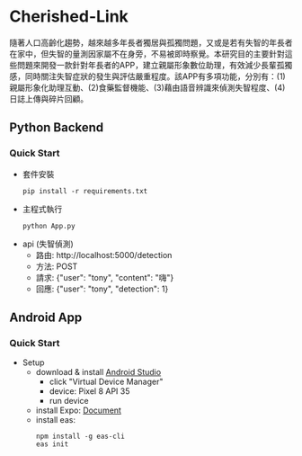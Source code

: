 # Cherished-Link
隨著人口高齡化趨勢，越來越多年長者獨居與孤獨問題，又或是若有失智的年長者在家中，但失智的量測因家屬不在身旁，不易被即時察覺。本研究目的主要針對這些問題來開發一款針對年長者的APP，建立親屬形象數位助理，有效減少長輩孤獨感，同時關注失智症狀的發生與評估嚴重程度。該APP有多項功能，分別有：(1)親屬形象化助理互動、(2)食藥監督機能、(3)藉由語音辨識來偵測失智程度、(4)日誌上傳與碎片回顧。

## Python Backend

### Quick Start
* 套件安裝
    ```shell
    pip install -r requirements.txt
    ```
* 主程式執行
    ```shell
    python App.py
    ```
* api (失智偵測)
    - 路由: http://localhost:5000/detection
    - 方法: POST
    - 請求: {"user": "tony", "content": "嗨"}
    - 回應: {"user": "tony", "detection": 1}


## Android App

### Quick Start
* Setup
    * download & install [Android Studio](https://developer.android.com/studio?hl=zh-tw)
        * click "Virtual Device Manager"
        * device: Pixel 8 API 35
        * run device
    * install Expo: [Document](cherished-link/README.md)
    * install eas:
        ```shell
        npm install -g eas-cli
        eas init
        ```